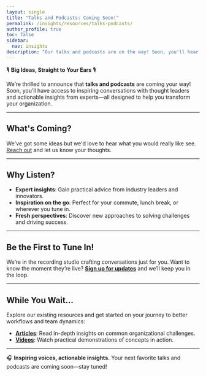 ```yaml
---
layout: single
title: "Talks and Podcasts: Coming Soon!"
permalink: /insights/resources/talks-podcasts/
author_profile: true
toc: false
sidebar:
  nav: insights
description: "Our talks and podcasts are on the way! Soon, you'll hear insights from experts and thought leaders on team dynamics, workflow optimization, and more."
---
```


🎙 **Big Ideas, Straight to Your Ears** 🎙

We’re thrilled to announce that **talks and podcasts** are coming your way! Soon, you’ll have access to inspiring conversations with thought leaders and actionable insights from experts—all designed to help you transform your organization.

---

## What's Coming?

We've got some ideas but we'd love to hear what you would really like see. [Reach out](/contact) and let us know your thoughts.

---

## Why Listen?

- **Expert insights**: Gain practical advice from industry leaders and innovators.
- **Inspiration on the go**: Perfect for your commute, lunch break, or wherever you tune in.
- **Fresh perspectives**: Discover new approaches to solving challenges and driving success.

---

## Be the First to Tune In!

We’re in the recording studio crafting conversations just for you. Want to know the moment they’re live? **[Sign up for updates](#)** and we’ll keep you in the loop.

---

## While You Wait…

Explore our existing resources and get started on your journey to better workflows and team dynamics:

- **[Articles](/insights/articles/)**: Read in-depth insights on common organizational challenges.
- **[Videos](/insights/resources/videos/)**: Watch practical demonstrations of concepts in action.

---

🎧 **Inspiring voices, actionable insights.** Your next favorite talks and podcasts are coming soon—stay tuned!
